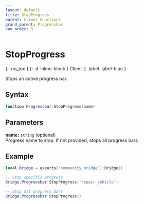 ```yaml
---
layout: default
title: StopProgress
parent: Client Functions
grand_parent: Progressbar
nav_order: 3
---
```


# StopProgress
{: .no_toc }
{: .d-inline-block }
Client
{: .label .label-blue }

Stops an active progress bar.

## Syntax

```lua
function Progressbar.StopProgress(name)
```

## Parameters

**name:** `string` (optional)  
Progress name to stop. If not provided, stops all progress bars.

## Example

```lua
local Bridge = exports['community_bridge']:Bridge()

-- Stop specific progress
Bridge.Progressbar.StopProgress('repair_vehicle')

-- Stop all progress bars
Bridge.Progressbar.StopProgress()
```
